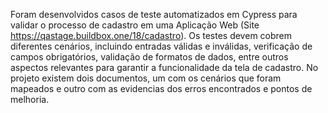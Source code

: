 Foram desenvolvidos casos de teste automatizados em Cypress para validar o processo de cadastro em uma Aplicação Web (Site https://qastage.buildbox.one/18/cadastro).
Os testes devem cobrem diferentes cenários, incluindo entradas válidas e inválidas, verificação de campos obrigatórios, 
validação de formatos de dados, entre outros aspectos relevantes para garantir a funcionalidade da tela de cadastro.
No projeto existem dois documentos, um com os cenários que foram mapeados e outro com as evidencias dos erros encontrados e pontos de melhoria.
